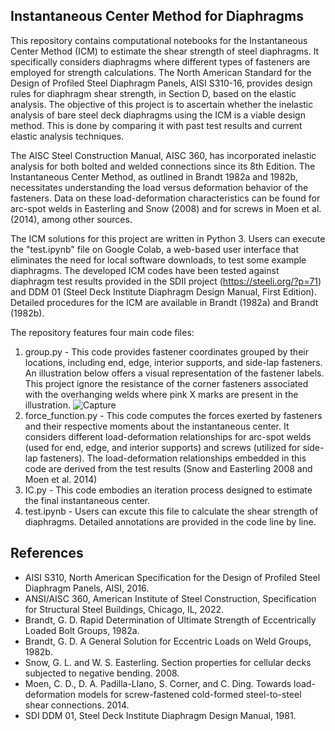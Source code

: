 ## Instantaneous Center Method for Diaphragms

This repository contains computational notebooks for the Instantaneous Center Method (ICM) to estimate the shear strength of steel diaphragms. It specifically considers diaphragms where different types of fasteners are employed for strength calculations. The North American Standard for the Design of Profiled Steel Diaphragm Panels, AISI S310-16, provides design rules for diaphragm shear strength, in Section D, based on the elastic analysis. The objective of this project is to ascertain whether the inelastic analysis of bare steel deck diaphragms using the ICM is a viable design method. This is done by comparing it with past test results and current elastic analysis techniques.

The AISC Steel Construction Manual, AISC 360, has incorporated inelastic analysis for both bolted and welded connections since its 8th Edition. The Instantaneous Center Method, as outlined in Brandt 1982a and 1982b, necessitates understanding the load versus deformation behavior of the fasteners. Data on these load-deformation characteristics can be found for arc-spot welds in Easterling and Snow (2008) and for screws in Moen et al. (2014), among other sources.

The ICM solutions for this project are written in Python 3. Users can execute the "test.ipynb" file on Google Colab, a web-based user interface that eliminates the need for local software downloads, to test some example diaphragms. The developed ICM codes have been tested against diaphragm test results provided in the SDII project (https://steeli.org/?p=71) and DDM 01 (Steel Deck Institute Diaphragm Design Manual, First Edition). Detailed procedures for the ICM are available in Brandt (1982a) and Brandt (1982b).

The repository features four main code files:
1. group.py - This code provides fastener coordinates grouped by their locations, including end, edge, interior supports, and side-lap fasteners. An illustration below offers a visual representation of the fastener labels. This project ignore the resistance of the corner fasteners associated with the overhanging welds where pink X marks are present in the illustration. 
![Capture](https://github.com/hyeyoungkoh/Instantaneous-Center-Method-for-Diaphragms/assets/75875948/0473e5f0-157a-4337-8ba4-8fcdd465b88d|width=50)
2. force_function.py - This code computes the forces exerted by fasteners and their respective moments about the instantaneous center. It considers different load-deformation relationships for arc-spot welds (used for end, edge, and interior supports) and screws (utilized for side-lap fasteners). The load-deformation relationships embedded in this code are derived from the test results (Snow and Easterling 2008 and Moen et al. 2014)
3. IC.py - This code embodies an iteration process designed to estimate the final instantaneous center.
4. test.ipynb - Users can excute this file to calculate the shear strength of diaphragms. Detailed annotations are provided in the code line by line.

## References
- AISI S310, North American Specification for the Design of Profiled Steel Diaphragm Panels, AISI, 2016.
-  ANSI/AISC 360, American Institute of Steel Construction, Specification for Structural Steel Buildings, Chicago, IL, 2022.
- Brandt, G. D. Rapid Determination of Ultimate Strength of Eccentrically Loaded Bolt Groups, 1982a.
- Brandt, G. D. A General Solution for Eccentric Loads on Weld Groups, 1982b.
- Snow, G. L. and W. S. Easterling. Section properties for cellular decks subjected to negative bending. 2008.
- Moen, C. D., D. A. Padilla-Llano, S. Corner, and C. Ding. Towards load-deformation models for screw-fastened cold-formed steel-to-steel shear connections. 2014.
- SDI DDM 01, Steel Deck Institute Diaphragm Design Manual, 1981.
